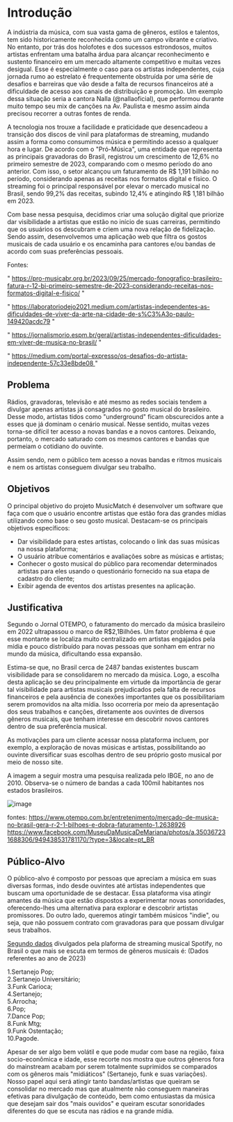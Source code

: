 # Introdução

A indústria da música, com sua vasta gama de gêneros, estilos e talentos, tem sido historicamente reconhecida como um campo vibrante e criativo. No entanto, por trás dos holofotes e dos sucessos estrondosos, muitos artistas enfrentam uma batalha árdua para alcançar reconhecimento e sustento financeiro em um mercado altamente competitivo e muitas vezes desigual. Esse é especialmente o caso para os artistas independentes, cuja jornada rumo ao estrelato é frequentemente obstruída por uma série de desafios e barreiras que vão desde a falta de recursos financeiros até a dificuldade de acesso aos canais de distribuição e promoção. Um exemplo dessa situação seria a cantora Nalla (@nallaoficial), que performou durante muito tempo seu mix de canções na Av. Paulista e mesmo assim ainda precisou recorrer a outras fontes de renda.

A tecnologia nos trouxe a facilidade e praticidade que desencadeou a transição dos discos de vinil para plataformas de streaming, mudando assim a forma como consumimos música e permitindo acesso a qualquer hora e lugar. De acordo com o "Pró-Música", uma entidade que representa as principais gravadoras do Brasil, registrou um crescimento de 12,6% no primeiro semestre de 2023, comparando com o mesmo período do ano anterior. Com isso, o setor alcançou um faturamento de R$ 1,191 bilhão no período, considerando apenas as receitas nos formatos digital e físico. O streaming foi o principal responsável por elevar o mercado musical no Brasil, sendo 99,2% das receitas, subindo 12,4% e atingindo R$ 1,181 bilhão em 2023.

Com base nessa pesquisa, decidimos criar uma solução digital que priorize dar visibilidade a artistas que estão no início de suas carreiras, permitindo que os usuários os descubram e criem uma nova relação de fidelização. Sendo assim, desenvolvemos uma aplicação web que filtra os gostos musicais de cada usuário e os encaminha para cantores e/ou bandas de acordo com suas preferências pessoais.

Fontes:

" https://pro-musicabr.org.br/2023/09/25/mercado-fonografico-brasileiro-fatura-r-12-bi-primeiro-semestre-de-2023-considerando-receitas-nos-formatos-digital-e-fisico/ "

" https://laboratoriodejo2021.medium.com/artistas-independentes-as-dificuldades-de-viver-da-arte-na-cidade-de-s%C3%A3o-paulo-149420acdc79 "

" https://jornalismorio.espm.br/geral/artistas-independentes-dificuldades-em-viver-de-musica-no-brasil/ "

" https://medium.com/portal-expresso/os-desafios-do-artista-independente-57c33e8bde08 "



## Problema

 Rádios, gravadoras, televisão e até mesmo as redes sociais tendem a divulgar apenas artistas já consagrados no gosto musical do brasileiro. Desse modo, artistas tidos como "underground" ficam obscurecidos ante a esses que já dominam o cenário musical. Nesse sentido, muitas vezes torna-se difícil ter acesso a novas bandas e a novos cantores.
 Deixando, portanto, o mercado saturado com os mesmos cantores e bandas que permeiam o cotidiano do ouvinte.

 Assim sendo, nem o público tem acesso a novas bandas e ritmos musicais e nem os artistas conseguem divulgar seu trabalho.


## Objetivos

O principal objetivo do projeto MusicMatch é desenvolver um software que faça com que o usuário encontre artistas que estão fora das grandes mídias utilizando como base o seu gosto musical. 
Destacam-se os principais objetivos específicos:

- Dar visibilidade para estes artistas, colocando o link das suas músicas na nossa plataforma;
- O usuário atribue comentários e avaliações sobre as músicas e artistas;
- Conhecer o gosto musical do público para recomendar determinados artistas para eles usando o questionário fornecido na sua etapa de cadastro do cliente;
- Exibir agenda de eventos dos artistas presentes na aplicação.


## Justificativa

Segundo o Jornal OTEMPO, o faturamento do mercado da música brasileiro em 2022 ultrapassou o marco de R$2,1Bilhões. Um fator problema é que esse montante se localiza muito centralizado em artistas engajados pela mídia e pouco distribuído para novas pessoas que sonham em entrar no mundo da música, dificultando essa expansão.

Estima-se que, no Brasil cerca de 2487 bandas existentes buscam visibilidade para se consolidarem no mercado da música. Logo, a escolha desta aplicação se deu principalmente em virtude da importância de gerar tal visibilidade para artistas musicais prejudicados pela falta de recursos financeiros e pela ausência de conexões importantes que os possibilitariam serem promovidos na alta mídia. Isso ocorreria por meio da apresentação dos seus trabalhos e canções, diretamente aos ouvintes de diversos gêneros musicais, que tenham interesse em descobrir novos cantores dentro de sua preferência musical.

As motivações para um cliente acessar nossa plataforma incluem, por exemplo, a exploração de novas músicas e artistas, possibilitando ao ouvinte diversificar suas escolhas dentro de seu próprio gosto musical por meio de nosso site.



A imagem a seguir mostra uma pesquisa realizada pelo IBGE, no ano de 2010. Observa-se o número de bandas a cada 100mil habitantes nos estados brasileiros.

![image](https://github.com/ICEI-PUC-Minas-PMV-SI/pmv-si-2024-1-pe1-t5-musicmatch/assets/161328993/944a711e-4c1d-42f4-b9b9-9df91d88f1c4)

fontes: https://www.otempo.com.br/entretenimento/mercado-de-musica-no-brasil-gera-r-2-1-bilhoes-e-dobra-faturamento-1.2638926
https://www.facebook.com/MuseuDaMusicaDeMariana/photos/a.350367231688306/949438531781170/?type=3&locale=pt_BR



## Público-Alvo

O público-alvo é composto por pessoas que apreciam a música em suas diversas formas, indo desde ouvintes até artistas independentes que buscam uma oportunidade de se destacar. Essa plataforma visa atingir amantes da música que estão dispostos a experimentar novas sonoridades, oferecendo-lhes uma alternativa para explorar e descobrir artistas promissores. Do outro lado, queremos atingir também músicos "indie", ou seja, que não possuem contrato com gravadoras para que possam divulgar seus trabalhos. 

<a href='https://www.folhape.com.br/cultura/spotify-sertanejo-funk-e-arrocha-foram-os-generos-mais-escutados-no/263222/'>Segundo dados</a> divulgados pela plaforma de streaming musical Spotify, no Brasil o que mais se escuta em termos de gêneros musicais é: (Dados referentes ao ano de 2023)

1.Sertanejo Pop;
<br>
2.Sertanejo Universitário;
<br>
3.Funk Carioca;
<br>
4.Sertanejo;
<br>
5.Arrocha;
<br>
6.Pop;
<br>
7.Dance Pop;
<br>
8.Funk Mtg;
<br>
9.Funk Ostentação;
<br>
10.Pagode. 

Apesar de ser algo bem volátil e que pode mudar com base na região, faixa socio-econômica e idade, esse recorte nos mostra que outros gêneros fora do mainstream acabam por serem totalmente suprimidos se comparados com os gêneros mais "midiáticos" (Sertanejo, funk e suas variações). Nosso papel aqui será atingir tanto bandas/artistas que queiram se consolidar no mercado mas que atualmente não conseguem maneiras efetivas para divulgação de conteúdo, bem como entusiastas da música que desejam sair dos "mais ouvidos" e queiram escutar sonoridades diferentes do que se escuta nas rádios e na grande mídia. 
